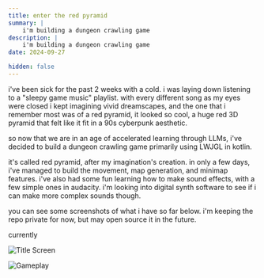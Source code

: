 ```yaml
---
title: enter the red pyramid
summary: |
    i'm building a dungeon crawling game
description: |
    i'm building a dungeon crawling game
date: 2024-09-27

hidden: false
---
```


i've been sick for the past 2 weeks with a cold. i was laying down listening to a "sleepy game music" playlist. with every different song as my eyes were closed i kept imagining vivid dreamscapes, and the one that i remember most was of a red pyramid, it looked so cool, a huge red 3D pyramid that felt like it fit in a 90s cyberpunk aesthetic.

so now that we are in an age of accelerated learning through LLMs, i've decided to build a dungeon crawling game primarily using LWJGL in kotlin.

it's called red pyramid, after my imagination's creation. in only a few days, i've managed to build the movement, map generation, and minimap features. i've also had some fun learning how to make sound effects, with a few simple ones in audacity. i'm looking into digital synth software to see if i can make more complex sounds though.

you can see some screenshots of what i have so far below. i'm keeping the repo private for now, but may open source it in the future. 

currently

![Title Screen](/assets/redtitle.png)

![Gameplay](/assets/redgame.png)

